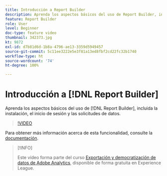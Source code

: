```yaml
---
title: Introducción a Report Builder
description: Aprenda los aspectos básicos del uso de Report Builder, incluida la instalación, el inicio de sesión y las solicitudes de datos.
feature: Report Builder
role: User
level: Beginner
doc-type: feature video
thumbnail: 342373.jpg
kt: 9872
exl-id: d7b81d6d-1b8a-4796-ae13-3359d5949457
source-git-commit: 5c11ee3222e5e3f81a13ed8fbf2cd22fc32b1740
workflow-type: ht
source-wordcount: '74'
ht-degree: 100%

---
```


# Introducción a [!DNL Report Builder]

Aprenda los aspectos básicos del uso de [!DNL Report Builder], incluida la instalación, el inicio de sesión y las solicitudes de datos.

>[!VIDEO](https://video.tv.adobe.com/v/342373/?quality=12&learn=on)

Para obtener más información acerca de esta funcionalidad, consulte la [documentación](https://experienceleague.adobe.com/docs/analytics/analyze/report-builder/home.html?lang=es).

>[!INFO]
>
> Este vídeo forma parte del curso [Exportación y democratización de datos de Adobe Analytics](https://experienceleague.adobe.com/?recommended=Analytics-A-1-2022.1.democratizing&amp;lang=es), disponible de forma gratuita en Experience League.
